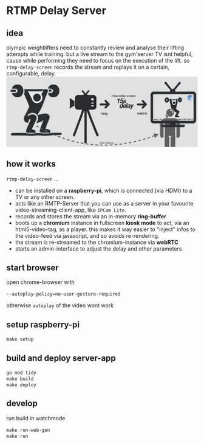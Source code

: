 # RTMP Delay Server

## idea

olympic weightlifters need to constantly review and analyse their lifting attempts while training. but a live stream to the gym'server
TV isnt helpful, cause while performing they need to focus on the execution of the lift. so `rtmp-delay-screen` records the stream
and replays it on a certain, configurable, delay.
![illustration](media/illustration.png)

## how it works

`rtmp-delay-screen` ...

- can be installed on a **raspberry-pi**, which is connected (via HDMI) to a TV or any other screen.
- acts like an RMTP-Server that you can use as a server in your favourite video-streaming-client-app, like `IPCam Lite`.
- records and stores the stream via an in-memory **ring-buffer**
- boots up a **chromium** instance in fullscreen **kiosk mode** to act, via an html5-video-tag, as a player. this makes it way easier to "inject" infos to the video-feed via javascript, and so avoids re-rendering.
- the stream is re-streamed to the chromium-instance via **webRTC**
- starts an admin-interface to adjust the delay and other parameters

## start browser

open chrome-browser with

```
--autoplay-policy=no-user-gesture-required
```

otherwise `autoplay` of the video wont work

## setup raspberry-pi

```
make setup
```

## build and deploy server-app

```
go mod tidy
make build
make deploy
```

## develop

run build in watchmode

```
make run-web-gen
make run
```
